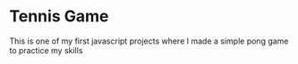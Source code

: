 # Tennis Game
This is one of my first javascript projects where I made a simple pong game to practice my skills 

